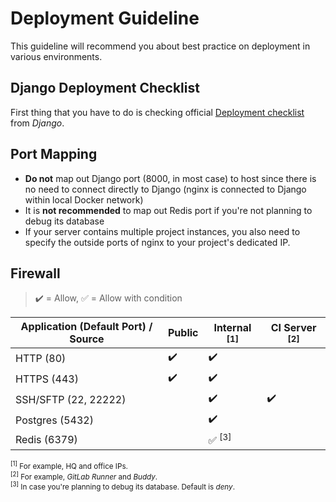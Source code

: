 # Deployment Guideline

This guideline will recommend you about best practice on deployment in various environments.

## Django Deployment Checklist

First thing that you have to do is checking official [Deployment checklist](https://docs.djangoproject.com/en/3.2/howto/deployment/checklist/) from _Django_.

## Port Mapping

- **Do not** map out Django port (8000, in most case) to host since there is no need to connect directly to Django (nginx is connected to Django within local Docker network)
- It is **not recommended** to map out Redis port if you're not planning to debug its database
- If your server contains multiple project instances, you also need to specify the outside ports of nginx to your project's dedicated IP.

## Firewall

> :heavy_check_mark: = Allow, :white_check_mark: = Allow with condition

| Application (Default Port) / Source | Public | Internal <sup>[1]</sup> | CI Server <sup>[2]</sup> |
| ------------- | ------ | ----------------------- | ------------------------ |
| HTTP (80) | :heavy_check_mark: | :heavy_check_mark: | |
| HTTPS (443) | :heavy_check_mark: | :heavy_check_mark: | |
| SSH/SFTP (22, 22222) | | :heavy_check_mark: | :heavy_check_mark: |
| Postgres (5432) | | :heavy_check_mark: | |
| Redis (6379) | | :white_check_mark:  <sup>[3]</sup> | |

<small>

<sup>[1]</sup> For example, HQ and office IPs.  
<sup>[2]</sup> For example, _GitLab Runner_ and _Buddy_.  
<sup>[3]</sup> In case you're planning to debug its database. Default is _deny_.  

</small>
